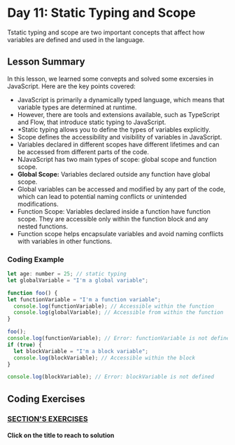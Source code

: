 
# Day 11: Static Typing and Scope

Tstatic typing and scope are two important concepts that affect how variables are defined and used in the language.

## Lesson Summary

In this lesson, we learned some convepts and solved  some excersies in JavaScript. Here are the key points covered:

- JavaScript is primarily a dynamically typed language, which means that variable types are determined at runtime.
- However, there are tools and extensions available, such as TypeScript and Flow, that introduce static typing to JavaScript.
- *Static typing allows you to define the types of variables explicitly. 
- Scope defines the accessibility and visibility of variables in JavaScript. 
- Variables declared in different scopes have different lifetimes and can be accessed from different parts of the code.
- NJavaScript has two main types of scope: global scope and function scope.
- **Global Scope:** Variables declared outside any function have global scope.
- Global variables can be accessed and modified by any part of the code, which can lead to potential naming conflicts or unintended modifications.
- Function Scope: Variables declared inside a function have function scope. They are accessible only within the function block and any nested functions.
- Function scope helps encapsulate variables and avoid naming conflicts with variables in other functions.
### Coding Example 
```javascript
let age: number = 25; // static typing
let globalVariable = "I'm a global variable";

function foo() {
let functionVariable = "I'm a function variable";
  console.log(functionVariable); // Accessible within the function
  console.log(globalVariable); // Accessible from within the function
}

foo();
console.log(functionVariable); // Error: functionVariable is not defined
if (true) {
  let blockVariable = "I'm a block variable";
  console.log(blockVariable); // Accessible within the block
}

console.log(blockVariable); // Error: blockVariable is not defined


```

## Coding Exercises

### [SECTION'S EXERCISES](https://github.com/MKOdeh2024/week3-day2-tasks.git)
#### Click on the title to reach to solution

